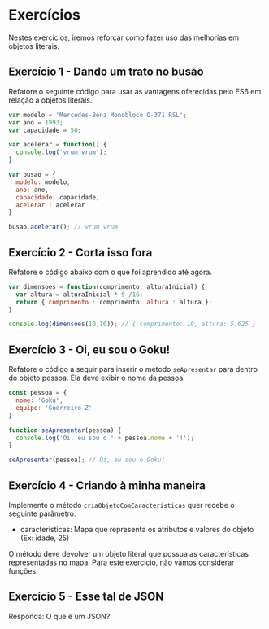 # Exercícios

Nestes exercícios, iremos reforçar como fazer uso das melhorias em objetos literais.

## Exercício 1 - Dando um trato no busão
Refatore o seguinte código para usar as vantagens oferecidas pelo ES6 em relação a objetos literais.

``` javascript
var modelo = 'Mercedes-Benz Monobloco O-371 RSL';
var ano = 1993;
var capacidade = 50;

var acelerar = function() {
  console.log('vrum vrum');
}

var busao = {
  modelo: modelo,
  ano: ano,
  capacidade: capacidade,
  acelerar : acelerar
}

busao.acelerar(); // vrum vrum
```

## Exercício 2 - Corta isso fora
Refatore o código abaixo com o que foi aprendido até agora.
``` javascript
var dimensoes = function(comprimento, alturaInicial) {
  var altura = alturaInicial * 9 /16;
  return { comprimento : comprimento, altura : altura };
}

console.log(dimensoes(10,10)); // { comprimento: 10, altura: 5.625 }
```

## Exercício 3 - Oi, eu sou o Goku!
Refatore o código a seguir para inserir o método `seApresentar` para dentro do objeto pessoa. Ela deve exibir o nome da pessoa.

``` javascript
const pessoa = {
  nome: 'Goku',
  equipe: 'Guerreiro Z'
}

function seApresentar(pessoa) {
  console.log('Oi, eu sou o ' + pessoa.nome + '!');
}

seApresentar(pessoa); // Oi, eu sou o Goku!
```

## Exercício 4 - Criando à minha maneira
Implemente o método `criaObjetoComCaracteristicas` quer recebe o seguinte parâmetro:
- caracteristicas: Mapa que representa os atributos e valores do objeto (Ex: idade, 25)

O método deve devolver um objeto literal que possua as características representadas no mapa. Para este exercício, não vamos considerar funções.

## Exercício 5 - Esse tal de JSON
Responda: O que é um JSON?